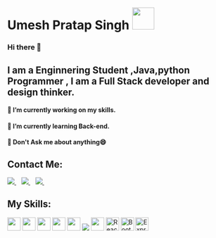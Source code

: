 # Umesh Pratap Singh <img src="https://github.com/TheDudeThatCode/TheDudeThatCode/blob/master/Assets/Developer.gif" width="50px">

### Hi there 👋
## I am a Enginnering Student ,Java,python Programmer , I am a Full Stack developer and design thinker.
#### 🔭 I’m currently working on my skills.
#### 🌱 I’m currently learning Back-end.
#### 💬 Don't Ask me about anything😄


## Contact Me:
<p>
  <a href="mailto:upsthakur2000@gmail.com">
    <img src="https://img.shields.io/badge/gmail-D14836?&style=for-the-badge&logo=gmail&logoColor=white" />
  </a>&nbsp;&nbsp;
  <a href="https://www.linkedin.com/in/umesh-pratap-singh-956348140/">
    <img src="https://img.shields.io/badge/linkedin-%230077B5.svg?&style=for-the-badge&logo=linkedin&logoColor=white" />
  </a>&nbsp;&nbsp;
  <a href="https://www.instagram.com/umesh_pratap.singh/">
    <img src="https://img.shields.io/badge/instagram-%23E4405F.svg?&style=for-the-badge&logo=instagram&logoColor=white" />        
  </a>&nbsp;&nbsp;
</p>

## My Skills:
<img height="30" src="https://img.shields.io/badge/java-%23ED8B00.svg?&style=for-the-badge&logo=java&logoColor=white"/> <img height="30" src="https://img.shields.io/badge/Python-%23ED8B00.svg?&style=for-the-badge&logo=python&logoColor=white"/> <img height="30" src="https://img.shields.io/badge/C%20-%231572B6.svg?&style=for-the-badge&logo=c3&logoColor=white"/> <img height="30" src="https://img.shields.io/badge/html5%20-%23E34F26.svg?&style=for-the-badge&logo=html5&logoColor=white"/>  <img height="30" src="https://img.shields.io/badge/css3%20-%231572B6.svg?&style=for-the-badge&logo=css3&logoColor=white"/> <img src="https://img.shields.io/badge/javascript%20-%23323330.svg?&style=for-the-badge&logo=javascript&logoColor=%23F7DF1E"> <img height="30" src="https://img.shields.io/badge/MySQL-00000F?style=for-the-badge&logo=mysql&logoColor=white"/> <img height="30" alt="React" src="https://img.shields.io/badge/react-%2320232a.svg?&style=for-the-badge&logo=react&logoColor=%2361DAFB"/> <img height="30" alt="Bootstrap" src="https://img.shields.io/badge/bootstrap-%23563D7C.svg?&style=for-the-badge&logo=bootstrap&logoColor=white"/> <img height="30" alt="Express.js" src="https://img.shields.io/badge/express.js-%23404d59.svg?&style=for-the-badge"/>

<!--
**thakurups/thakurups** is a ✨ _special_ ✨ repository because its `README.md` (this file) appears on your GitHub profile.
-->
